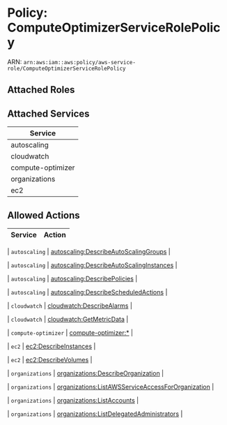 # Policy: ComputeOptimizerServiceRolePolicy

ARN: `arn:aws:iam::aws:policy/aws-service-role/ComputeOptimizerServiceRolePolicy`

## Attached Roles

## Attached Services

| Service |
|---------|
| autoscaling |
| cloudwatch |
| compute-optimizer |
| organizations |
| ec2 |

## Allowed Actions

| Service | Action |
|:-------:|--------|

| `autoscaling` | [autoscaling:DescribeAutoScalingGroups](../actions.md#autoscaling:describeautoscalinggroups) |

| `autoscaling` | [autoscaling:DescribeAutoScalingInstances](../actions.md#autoscaling:describeautoscalinginstances) |

| `autoscaling` | [autoscaling:DescribePolicies](../actions.md#autoscaling:describepolicies) |

| `autoscaling` | [autoscaling:DescribeScheduledActions](../actions.md#autoscaling:describescheduledactions) |

| `cloudwatch` | [cloudwatch:DescribeAlarms](../actions.md#cloudwatch:describealarms) |

| `cloudwatch` | [cloudwatch:GetMetricData](../actions.md#cloudwatch:getmetricdata) |

| `compute-optimizer` | [compute-optimizer:*](../actions.md#compute-optimizer:all) |

| `ec2` | [ec2:DescribeInstances](../actions.md#ec2:describeinstances) |

| `ec2` | [ec2:DescribeVolumes](../actions.md#ec2:describevolumes) |

| `organizations` | [organizations:DescribeOrganization](../actions.md#organizations:describeorganization) |

| `organizations` | [organizations:ListAWSServiceAccessForOrganization](../actions.md#organizations:listawsserviceaccessfororganization) |

| `organizations` | [organizations:ListAccounts](../actions.md#organizations:listaccounts) |

| `organizations` | [organizations:ListDelegatedAdministrators](../actions.md#organizations:listdelegatedadministrators) |
